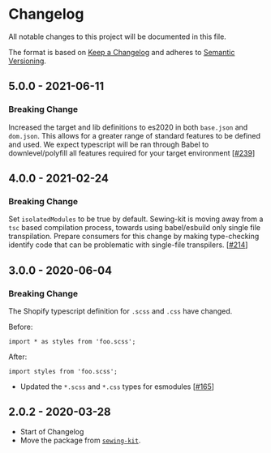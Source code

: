 # Changelog

All notable changes to this project will be documented in this file.

The format is based on [Keep a Changelog](http://keepachangelog.com/en/1.0.0/)
and adheres to [Semantic Versioning](http://semver.org/spec/v2.0.0.html).

<!-- ## Unreleased -->

## 5.0.0 - 2021-06-11

### Breaking Change

Increased the target and lib definitions to es2020 in both `base.json` and `dom.json`. This allows for a greater range of standard features to be defined and used. We expect typescript will be ran through Babel to downlevel/polyfill all features required for your target environment [[#239](https://github.com/Shopify/web-configs/pull/239)]

## 4.0.0 - 2021-02-24

### Breaking Change

Set `isolatedModules` to be true by default. Sewing-kit is moving away from a `tsc` based compilation process, towards using babel/esbuild only single file transpilation. Prepare consumers for this change by making type-checking identify code that can be problematic with single-file transpilers. [[#214](https://github.com/Shopify/web-configs/pull/214)]

## 3.0.0 - 2020-06-04

### Breaking Change

The Shopify typescript definition for `.scss` and `.css` have changed.

Before: 

```
import * as styles from 'foo.scss';
```

After: 

```
import styles from 'foo.scss';
```

- Updated the `*.scss` and `*.css` types for esmodules [[#165](https://github.com/Shopify/web-configs/pull/165)]

## 2.0.2 - 2020-03-28

- Start of Changelog
- Move the package from [`sewing-kit`](https://github.com/Shopify/sewing-kit).

